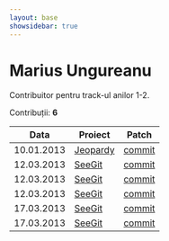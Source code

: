 ```yaml
---
layout: base
showsidebar: true
---
```


# Marius Ungureanu

Contribuitor pentru track-ul anilor 1-2.

Contribuții: **6**

|Data |Proiect | Patch |
|-----|--------|-------|
|10.01.2013|[Jeopardy][jeopy]|[commit](https://github.com/dfilimon/Jeopy/pull/26)|
|12.03.2013|[SeeGit][seegit]|[commit](https://github.com/Haacked/SeeGit/pull/39)|
|12.03.2013|[SeeGit][seegit]|[commit](https://github.com/Haacked/SeeGit/pull/40)|
|12.03.2013|[SeeGit][seegit]|[commit](https://github.com/Haacked/SeeGit/pull/42)|
|17.03.2013|[SeeGit][seegit]|[commit](https://github.com/Haacked/SeeGit/pull/43)|
|17.03.2013|[SeeGit][seegit]|[commit](https://github.com/Haacked/SeeGit/pull/44)|

[jeopy]: https://github.com/dfilimon/Jeopy "Jeopardy"
[seegit]: https://github.com/Haacked/SeeGit "SeeGit"
